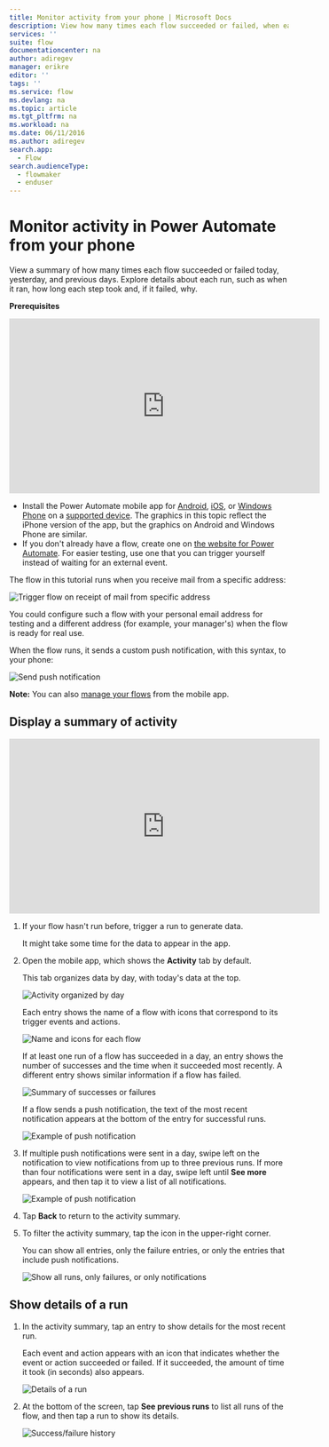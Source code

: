 ```yaml
---
title: Monitor activity from your phone | Microsoft Docs
description: View how many times each flow succeeded or failed, when each run occurred, and how long it took
services: ''
suite: flow
documentationcenter: na
author: adiregev
manager: erikre
editor: ''
tags: ''
ms.service: flow
ms.devlang: na
ms.topic: article
ms.tgt_pltfrm: na
ms.workload: na
ms.date: 06/11/2016
ms.author: adiregev
search.app: 
  - Flow
search.audienceType: 
  - flowmaker
  - enduser
---
```

# Monitor activity in Power Automate from your phone

View a summary of how many times each flow succeeded or failed today, yesterday, and previous days. Explore details about each run, such as when it ran, how long each step took and, if it failed, why.

**Prerequisites**

<iframe width="560" height="315" src="https://www.youtube.com/embed/vZuYZ64K3tI?list=PL8nfc9haGeb55I9wL9QnWyHp3ctU2_ThF" frameborder="0" allowfullscreen></iframe>

* Install the Power Automate mobile app for [Android](https://aka.ms/flowmobiledocsandroid), [iOS](https://aka.ms/flowmobiledocsios), or [Windows Phone](https://aka.ms/flowmobilewindows) on a [supported device](getting-started.md#use-the-mobile-app). The graphics in this topic reflect the iPhone version of the app, but the graphics on Android and Windows Phone are similar.
* If you don't already have a flow, create one on [the website for Power Automate](https://flow.microsoft.com/). For easier testing, use one that you can trigger yourself instead of waiting for an external event.

The flow in this tutorial runs when you receive mail from a specific address:

![Trigger flow on receipt of mail from specific address](./media/mobile-monitor-activity/create-trigger.png)

You could configure such a flow with your personal email address for testing and a different address (for example, your manager's) when the flow is ready for real use.

When the flow runs, it sends a custom push notification, with this syntax, to your phone:

![Send push notification](./media/mobile-monitor-activity/create-event.png)

**Note:** You can also [manage your flows](mobile-manage-flows.md) from the mobile app.

## Display a summary of activity
<iframe width="560" height="315" src="https://www.youtube.com/embed/nVCGJamOw6s?list=PL8nfc9haGeb55I9wL9QnWyHp3ctU2_ThF" frameborder="0" allowfullscreen></iframe>

1. If your flow hasn't run before, trigger a run to generate data.
   
    It might take some time for the data to appear in the app.
2. Open the mobile app, which shows the **Activity** tab by default.
   
    This tab organizes data by day, with today's data at the top.
   
    ![Activity organized by day](./media/mobile-monitor-activity/activity-day2.png)
   
    Each entry shows the name of a flow with icons that correspond to its trigger events and actions.
   
    ![Name and icons for each flow](./media/mobile-monitor-activity/activity-flow-name.png)
   
    If at least one run of a flow has succeeded in a day, an entry shows the number of successes and the time when it succeeded most recently. A different entry shows similar information if a flow has failed.
   
    ![Summary of successes or failures](./media/mobile-monitor-activity/activity-summary.png)
   
    If a flow sends a push notification, the text of the most recent notification appears at the bottom of the entry for successful runs.
   
    ![Example of push notification](./media/mobile-monitor-activity/activity-notification.png)
3. If multiple push notifications were sent in a day, swipe left on the notification to view notifications from up to three previous runs. If more than four notifications were sent in a day, swipe left until **See more** appears, and then tap it to view a list of all notifications.
   
    ![Example of push notification](./media/mobile-monitor-activity/activity-notification-list.png)
4. Tap **Back** to return to the activity summary.
5. To filter the activity summary, tap the icon in the upper-right corner.
   
    You can show all entries, only the failure entries, or only the entries that include push notifications.
   
    ![Show all runs, only failures, or only notifications](./media/mobile-monitor-activity/activity-filter.png)

## Show details of a run
1. In the activity summary, tap an entry to show details for the most recent run.
   
     Each event and action appears with an icon that indicates whether the event or action succeeded or failed. If it succeeded, the amount of time it took (in seconds) also appears.
   
    ![Details of a run](./media/mobile-monitor-activity/activity-icons.png)
2. At the bottom of the screen, tap **See previous runs** to list all runs of the flow, and then tap a run to show its details.
   
    ![Success/failure history](./media/mobile-monitor-activity/history-mixed.png)

